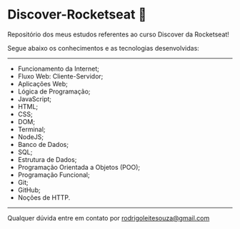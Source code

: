 # Discover-Rocketseat 📕

Repositório dos meus estudos referentes ao curso Discover da Rocketseat!

Segue abaixo os conhecimentos e as tecnologias desenvolvidas:

------------------------------------------------------------------

- Funcionamento da Internet;
- Fluxo Web: Cliente-Servidor;
- Aplicações Web;
- Lógica de Programação;
- JavaScript;
- HTML;
- CSS;
- DOM;
- Terminal;
- NodeJS;
- Banco de Dados;
- SQL;
- Estrutura de Dados;
- Programação Orientada a Objetos (POO);
- Programação Funcional;
- Git;
- GitHub;
- Noções de HTTP.

------------------------------------------------------------------

Qualquer dúvida entre em contato por <a href="mailto:rodrigoleitesouza@gmail.com?">rodrigoleitesouza@gmail.com</a>
